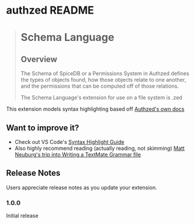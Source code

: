 # authzed README

> # Schema Language
> ## Overview
> The Schema of SpiceDB or a Permissions System in Authzed defines the types of objects found, how those objects relate to one another, and the permissions that can be computed off of those relations.
>
> The Schema Language's extension for use on a file system is .zed

This extension models syntax highlighting based off [Authzed's own docs](https://authzed.com/docs/reference/schema-lang)

## Want to improve it?

* Check out VS Code's [Syntax Highlight Guide](https://code.visualstudio.com/api/language-extensions/syntax-highlight-guide)
* Also highly recommend reading (actually reading, not skimming) [Matt Neuburg's trip into Writing a TextMate Grammar file](https://www.apeth.com/nonblog/stories/textmatebundle.html)

## Release Notes

Users appreciate release notes as you update your extension.

### 1.0.0

Initial release
